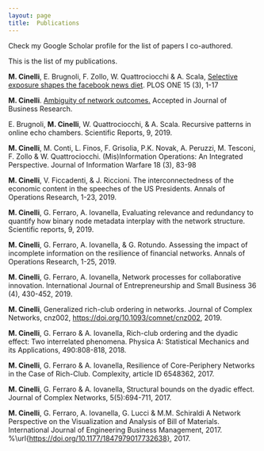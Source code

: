 ```yaml
---
layout: page
title:  Publications
---
```


Check my Google Scholar profile for the list of papers I co-authored.

This is the list of my publications.

**M. Cinelli**, E. Brugnoli, F. Zollo, W. Quattrociocchi & A. Scala,
[Selective exposure shapes the facebook news diet](https://journals.plos.org/plosone/article?id=10.1371/journal.pone.0229129). PLOS ONE 15 (3), 1-17

**M. Cinelli**. <a href="/assets/files/10.1016@j.jbusres.2020.02.031.pdf">Ambiguity of network outcomes.</a> Accepted in Journal of Business Research.

E. Brugnoli, **M. Cinelli**, W. Quattrociocchi, & A. Scala. Recursive patterns in online echo chambers. Scientific Reports, 9, 2019.

**M. Cinelli**, M. Conti, L. Finos, F. Grisolia, P.K. Novak, A. Peruzzi, M. Tesconi, F. Zollo \& W. Quattrociocchi. (Mis)Information Operations: An Integrated Perspective. Journal of Information Warfare 18 (3), 83-98

**M. Cinelli**, V. Ficcadenti, & J. Riccioni. The interconnectedness of the economic content in the speeches of the US Presidents. Annals of Operations Research, 1-23, 2019.

**M. Cinelli**, G. Ferraro, A. Iovanella, Evaluating relevance and redundancy to quantify how binary node metadata interplay with the network structure. Scientific reports, 9, 2019.

**M. Cinelli**, G. Ferraro, A. Iovanella, & G. Rotundo. Assessing the impact of incomplete information on the resilience of financial networks. Annals of Operations Research, 1-25, 2019.

**M. Cinelli**, G. Ferraro, A. Iovanella, Network processes for collaborative innovation. International Journal of Entrepreneurship and Small Business 36 (4), 430-452, 2019.

**M. Cinelli**, Generalized rich-club ordering in networks. Journal of Complex Networks, cnz002, https://doi.org/10.1093/comnet/cnz002, 2019.

**M. Cinelli**, G. Ferraro & A. Iovanella, Rich-club ordering and the dyadic effect: Two interrelated phenomena. Physica A: Statistical Mechanics and its Applications, 490:808-818, 2018.

**M. Cinelli**, G. Ferraro & A. Iovanella, Resilience of Core-Periphery Networks in the Case of Rich-Club. Complexity, article ID 6548362, 2017.

**M. Cinelli**, G. Ferraro & A. Iovanella, Structural bounds on the dyadic effect. Journal of Complex Networks, 5(5):694-711, 2017.

**M. Cinelli**, G. Ferraro, A. Iovanella, G. Lucci & M.M. Schiraldi A Network Perspective on the Visualization and Analysis of
Bill of Materials. International Journal of Engineering Business Management, 2017.
%\url{https://doi.org/10.1177/1847979017732638}, 2017.
